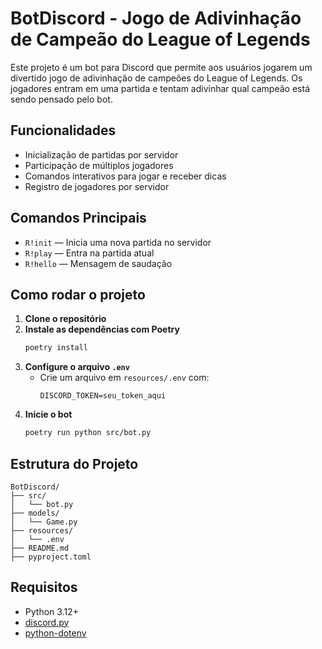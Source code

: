 # BotDiscord - Jogo de Adivinhação de Campeão do League of Legends

Este projeto é um bot para Discord que permite aos usuários jogarem um divertido jogo de adivinhação de campeões do League of Legends. Os jogadores entram em uma partida e tentam adivinhar qual campeão está sendo pensado pelo bot.

## Funcionalidades

- Inicialização de partidas por servidor
- Participação de múltiplos jogadores
- Comandos interativos para jogar e receber dicas
- Registro de jogadores por servidor

## Comandos Principais

- `R!init` — Inicia uma nova partida no servidor
- `R!play` — Entra na partida atual
- `R!hello` — Mensagem de saudação

## Como rodar o projeto

1. **Clone o repositório**
2. **Instale as dependências com Poetry**
   ```sh
   poetry install
   ```
3. **Configure o arquivo `.env`**
   - Crie um arquivo em `resources/.env` com:
     ```
     DISCORD_TOKEN=seu_token_aqui
     ```
4. **Inicie o bot**
   ```sh
   poetry run python src/bot.py
   ```

## Estrutura do Projeto

```
BotDiscord/
├── src/
│   └── bot.py
├── models/
│   └── Game.py
├── resources/
│   └── .env
├── README.md
├── pyproject.toml
```

## Requisitos

- Python 3.12+
- [discord.py](https://discordpy.readthedocs.io/)
- [python-dotenv](https://pypi.org/project/python-dotenv/)

